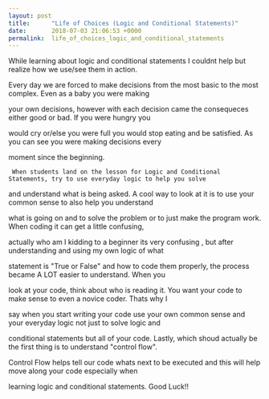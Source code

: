 ```yaml
---
layout: post
title:      "Life of Choices (Logic and Conditional Statements)"
date:       2018-07-03 21:06:53 +0000
permalink:  life_of_choices_logic_and_conditional_statements
---
```



   While learning about logic and conditional statements I couldnt help but realize how we use/see them in action. 
	 
Every day we are forced to make decisions from the most basic to the most complex. Even as a baby you were making 
	
your own decisions, however with each decision came the consequeces either good or bad. If you were hungry you 

would cry or/else you were full you would stop eating and be satisfied. As you can see you were making decisions every 

moment since the beginning.

     When students land on the lesson for Logic and Conditional Statements, try to use everyday logic to help you solve
		 
and understand what is being asked. A cool way to look at it is to use your common sense to also help you understand

what is going on and to solve the problem or to just make the program work. When coding it can get a little confusing,

actually who am I kidding to a beginner its very confusing , but after understanding and using my own logic of what

statement is "True or False" and how to code them properly, the process became A LOT easier to understand. When you

look at your code, think about who is reading it. You want your code to make sense to even a novice coder. Thats why I

say when you start writing your code use your own common sense and your everyday logic not just to solve logic and

conditional statements but all of your code. Lastly, which shoud actually be the first thing is to understand "control flow".

Control Flow helps tell our code whats next to be executed and this will help move along your code especially when

learning logic and conditional statements. Good Luck!!

     


	 
	 




